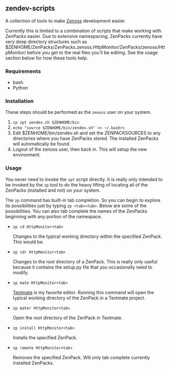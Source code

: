 ## zendev-scripts
A collection of tools to make [Zenoss](http://www.zenoss.com/) development easier.

Currently this is limited to a combination of scripts that make working with ZenPacks easier. Due to extensive namespacing, ZenPacks currently have very deep directory structures such as $ZENHOME/ZenPacks/ZenPacks.zenoss.HttpMonitor/ZenPacks/zenoss/HttpMonitor/ before you get to the real files you'll be editing. See the usage section below for how these tools help.

### Requirements
* bash
* Python

### Installation
These steps should be performed as the `zenoss` user on your system.
1. `cp zpt zendev.sh $ZENHOME/bin`
2. `echo "source $ZENHOME/bin/zendev.sh" >> ~/.bashrc`
3. Edit $ZENHOME/bin/zendev.sh and set the ZENPACKSOURCES to any directories where you have ZenPacks stored. The installed ZenPacks will automatically be found.
4. Logout of the zenoss user, then back in. This will setup the new environment.

### Usage
You never need to invoke the `zpt` script directly. It is really only intended to be invoked by the `zp` tool to do the heavy lifting of locating all of the ZenPacks (installed and not) on your system.

The `zp` command has built-in tab completion. So you can begin to explore its possibilities just by typing `zp <tab><tab>`. Below are some of the possibilities. You can also tab complete the names of the ZenPacks beginning with any portion of the namespace.

* `zp cd HttpMonitor<tab>`
	
	Changes to the typical working directory within the specified ZenPack. This would be.
	
* `zp cdr HttpMonitor<tab>`
	
	Changes to the root directory of a ZenPack. This is really only useful because it contains the setup.py file that you occasionally need to modify.
* `zp mate HttpMonitor<tab>`
	
	[Textmate](http://macromates.com/) is my favorite editor. Running this command will open the typical working directory of the ZenPack in a Textmate project.
	
* `zp mater HttpMonitor<tab>`
	
	Open the root directory of the ZenPack in Textmate.
	
* `zp install HttpMonitor<tab>`
	
	Installs the specified ZenPack.
	
* `zp remote HttpMonitor<tab>`
	
	Removes the specified ZenPack. Will only tab complete currently installed ZenPacks.
